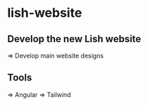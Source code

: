 # lish-website

## Develop the new Lish website
  => Develop main website designs
## Tools
  => Angular
  => Tailwind
